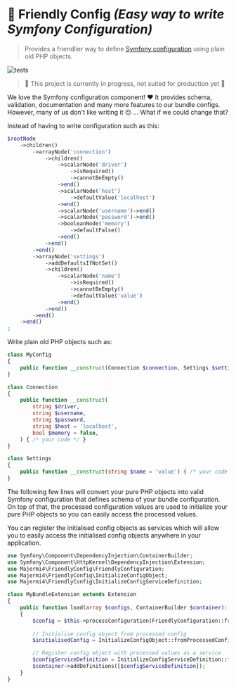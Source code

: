 # :seedling: Friendly Config _(Easy way to write Symfony Configuration)_

> Provides a friendlier way to define [Symfony configuration](https://symfony.com/doc/current/components/config/definition.html) using plain old PHP objects.

![tests](https://github.com/majermi4/FriendlyConfig/actions/workflows/php.yml/badge.svg)

> :construction: This project is currently in progress, not suited for production yet :construction:

We love the Symfony configuration component! :heart: It provides schema, validation, documentation and many more features to our bundle configs. However, many of us don't like writing it :neutral_face: ... What if we could change that?

Instead of having to write configuration such as this:

```php
$rootNode
    ->children()
        ->arrayNode('connection')
            ->children()
                ->scalarNode('driver')
                    ->isRequired()
                    ->cannotBeEmpty()
                ->end()
                ->scalarNode('host')
                    ->defaultValue('localhost')
                ->end()
                ->scalarNode('username')->end()
                ->scalarNode('password')->end()
                ->booleanNode('memory')
                    ->defaultFalse()
                ->end()
            ->end()
        ->end()
        ->arrayNode('settings')
            ->addDefaultsIfNotSet()
            ->children()
                ->scalarNode('name')
                    ->isRequired()
                    ->cannotBeEmpty()
                    ->defaultValue('value')
                ->end()
            ->end()
        ->end()
    ->end()
;
```

Write plain old PHP objects such as:

```php
class MyConfig
{
    public function __construct(Connection $connection, Settings $settings) { /* your code */ }
}

class Connection
{
    public function __construct(
        string $driver,
        string $username,
        string $password,
        string $host = 'localhost',
        bool $memory = false,
    ) { /* your code */ }
}

class Settings
{
    public function __construct(string $name = 'value') { /* your code */ }
}
```

The following few lines will convert your pure PHP objects into valid Symfony configuration that defines schema of your bundle configuration. On top of that, the processed configuration values are used to initialize your pure PHP objects so you can easily access the processed values. 

You can register the initialised config objects as services which will allow you to easily access the initialised config objects anywhere in your application.

```php
use Symfony\Component\DependencyInjection\ContainerBuilder;
use Symfony\Component\HttpKernel\DependencyInjection\Extension;
use Majermi4\FriendlyConfig\FriendlyConfiguration;
use Majermi4\FriendlyConfig\InitializeConfigObject;
use Majermi4\FriendlyConfig\InitializeConfigServiceDefinition;

class MyBundleExtension extends Extension
{
    public function load(array $configs, ContainerBuilder $container): void
    {
        $config = $this->processConfiguration(FriendlyConfiguration::fromClass(MyConfig::class), $configs);
        
        // Initialise config object from processed config
        $initialisedConfig = InitializeConfigObject::fromProcessedConfig(MyConfig::class, $config);

        // Register config object with processed values as a service 
        $configServiceDefinition = InitializeConfigServiceDefinition::fromProcessedConfig(MyConfig::class, $config);
        $container->addDefinitions([$configServiceDefinition]);
    }
}
```

